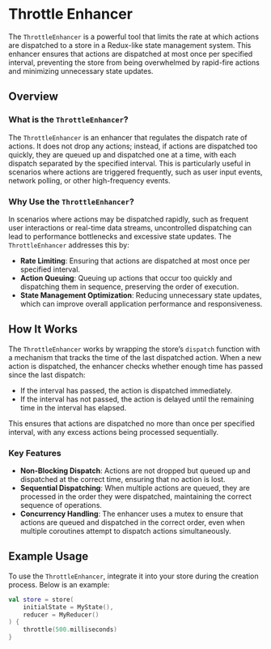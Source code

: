 # Throttle Enhancer

The `ThrottleEnhancer` is a powerful tool that limits the rate at which actions are dispatched to a store in a Redux-like state management system. This enhancer ensures that actions are dispatched at most once per specified interval, preventing the store from being overwhelmed by rapid-fire actions and minimizing unnecessary state updates.

## Overview

### What is the `ThrottleEnhancer`?

The `ThrottleEnhancer` is an enhancer that regulates the dispatch rate of actions. It does not drop any actions; instead, if actions are dispatched too quickly, they are queued up and dispatched one at a time, with each dispatch separated by the specified interval. This is particularly useful in scenarios where actions are triggered frequently, such as user input events, network polling, or other high-frequency events.

### Why Use the `ThrottleEnhancer`?

In scenarios where actions may be dispatched rapidly, such as frequent user interactions or real-time data streams, uncontrolled dispatching can lead to performance bottlenecks and excessive state updates. The `ThrottleEnhancer` addresses this by:

- **Rate Limiting**: Ensuring that actions are dispatched at most once per specified interval.
- **Action Queuing**: Queuing up actions that occur too quickly and dispatching them in sequence, preserving the order of execution.
- **State Management Optimization**: Reducing unnecessary state updates, which can improve overall application performance and responsiveness.

## How It Works

The `ThrottleEnhancer` works by wrapping the store’s `dispatch` function with a mechanism that tracks the time of the last dispatched action. When a new action is dispatched, the enhancer checks whether enough time has passed since the last dispatch:

- If the interval has passed, the action is dispatched immediately.
- If the interval has not passed, the action is delayed until the remaining time in the interval has elapsed.

This ensures that actions are dispatched no more than once per specified interval, with any excess actions being processed sequentially.

### Key Features

- **Non-Blocking Dispatch**: Actions are not dropped but queued up and dispatched at the correct time, ensuring that no action is lost.
- **Sequential Dispatching**: When multiple actions are queued, they are processed in the order they were dispatched, maintaining the correct sequence of operations.
- **Concurrency Handling**: The enhancer uses a mutex to ensure that actions are queued and dispatched in the correct order, even when multiple coroutines attempt to dispatch actions simultaneously.

## Example Usage

To use the `ThrottleEnhancer`, integrate it into your store during the creation process. Below is an example:

```kotlin
val store = store(
    initialState = MyState(),
    reducer = MyReducer()
) {
    throttle(500.milliseconds)
}
```